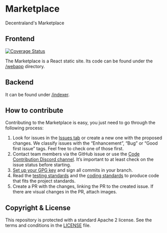 # Marketplace

Decentraland's Marketplace

## Frontend

[![Coverage Status](https://coveralls.io/repos/github/decentraland/marketplace/badge.svg?branch=master)](https://coveralls.io/github/decentraland/marketplace?branch=master)

The Marketplace is a React static site. Its code can be found under the [/webapp](https://github.com/decentraland/marketplace/tree/master/webapp) directory.

## Backend

It can be found under [/indexer](https://github.com/decentraland/marketplace/tree/master/indexer).

## How to contribute

Contributing to the Marketplace is easy, you just need to go through the following process:
1. Look for issues in the [Issues tab](https://github.com/decentraland/marketplace/issues) or create a new one with the proposed changes. We classify issues with the “Enhancement”, “Bug” or “Good first issue” tags. Feel free to check one of those first. 
2. Contact team members via the GitHub issue or use the [Code Contribution Discord channel](https://discord.com/channels/417796904760639509/761599704756256778). It’s important to at least check on the issue status before starting.
3. [Set up your GPG key](https://docs.github.com/en/authentication/managing-commit-signature-verification/generating-a-new-gpg-key) and sign all commits in your branch.
4. Read the [testing standards](https://www.notion.so/Testing-standards-46797744fccf4f3eba52335f9866d0eb) and the [coding standards](https://www.notion.so/decentraland/dApps-Standards-760ee6551c9f4c00aa71f7d9c50a7646?pvs=4#eddf8435097543778b8faa2e7fc46c88) to produce code that fits the project standards.
5. Create a PR with the changes, linking the PR to the created issue. If there are visual changes in the PR, attach images.

## Copyright & License

This repository is protected with a standard Apache 2 license. See the terms and conditions in the [LICENSE](https://github.com/decentraland/marketplace/blob/master/LICENSE) file.
